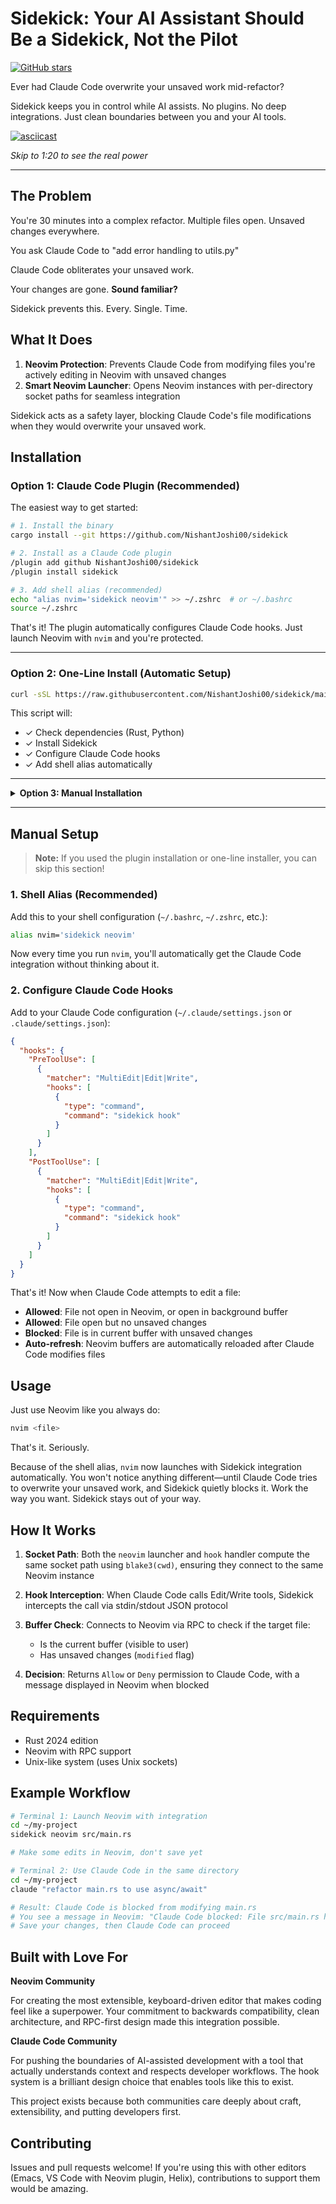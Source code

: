# Sidekick: Your AI Assistant Should Be a Sidekick, Not the Pilot

[![GitHub stars](https://img.shields.io/github/stars/NishantJoshi00/sidekick?style=social)](https://github.com/NishantJoshi00/sidekick)

Ever had Claude Code overwrite your unsaved work mid-refactor?

Sidekick keeps you in control while AI assists. No plugins. No deep integrations. Just clean boundaries between you and your AI tools.

[![asciicast](https://asciinema.org/a/746395.svg)](https://asciinema.org/a/746395?t=80)

*Skip to 1:20 to see the real power*

---

## The Problem

You're 30 minutes into a complex refactor. Multiple files open. Unsaved changes everywhere.

You ask Claude Code to "add error handling to utils.py"

Claude Code obliterates your unsaved work.

Your changes are gone. **Sound familiar?**

Sidekick prevents this. Every. Single. Time.

## What It Does

1. **Neovim Protection**: Prevents Claude Code from modifying files you're actively editing in Neovim with unsaved changes
2. **Smart Neovim Launcher**: Opens Neovim instances with per-directory socket paths for seamless integration

Sidekick acts as a safety layer, blocking Claude Code's file modifications when they would overwrite your unsaved work.

## Installation

### Option 1: Claude Code Plugin (Recommended)

The easiest way to get started:

```bash
# 1. Install the binary
cargo install --git https://github.com/NishantJoshi00/sidekick

# 2. Install as a Claude Code plugin
/plugin add github NishantJoshi00/sidekick
/plugin install sidekick

# 3. Add shell alias (recommended)
echo "alias nvim='sidekick neovim'" >> ~/.zshrc  # or ~/.bashrc
source ~/.zshrc
```

That's it! The plugin automatically configures Claude Code hooks. Just launch Neovim with `nvim` and you're protected.

---

### Option 2: One-Line Install (Automatic Setup)

```bash
curl -sSL https://raw.githubusercontent.com/NishantJoshi00/sidekick/main/scripts/install.sh | bash
```

This script will:
- ✓ Check dependencies (Rust, Python)
- ✓ Install Sidekick
- ✓ Configure Claude Code hooks
- ✓ Add shell alias automatically

---

<details>
<summary><b>Option 3: Manual Installation</b></summary>

### Quick Install

```bash
cargo install sidekick
```

**Don't have Rust?** Install it first:
```bash
curl --proto '=https' --tlsv1.2 -sSf https://sh.rustup.rs | sh
```

**Alternative:** Install from source
```bash
git clone https://github.com/NishantJoshi00/sidekick
cd sidekick
cargo install --path .
```

</details>

---

## Manual Setup

> **Note:** If you used the plugin installation or one-line installer, you can skip this section!

### 1. Shell Alias (Recommended)

Add this to your shell configuration (`~/.bashrc`, `~/.zshrc`, etc.):

```bash
alias nvim='sidekick neovim'
```

Now every time you run `nvim`, you'll automatically get the Claude Code integration without thinking about it.

### 2. Configure Claude Code Hooks

Add to your Claude Code configuration (`~/.claude/settings.json` or `.claude/settings.json`):

```json
{
  "hooks": {
    "PreToolUse": [
      {
        "matcher": "MultiEdit|Edit|Write",
        "hooks": [
          {
            "type": "command",
            "command": "sidekick hook"
          }
        ]
      }
    ],
    "PostToolUse": [
      {
        "matcher": "MultiEdit|Edit|Write",
        "hooks": [
          {
            "type": "command",
            "command": "sidekick hook"
          }
        ]
      }
    ]
  }
}
```

That's it! Now when Claude Code attempts to edit a file:
- **Allowed**: File not open in Neovim, or open in background buffer
- **Allowed**: File open but no unsaved changes
- **Blocked**: File is in current buffer with unsaved changes
- **Auto-refresh**: Neovim buffers are automatically reloaded after Claude Code modifies files

## Usage

Just use Neovim like you always do:

```bash
nvim <file>
```

That's it. Seriously.

Because of the shell alias, `nvim` now launches with Sidekick integration automatically. You won't notice anything different—until Claude Code tries to overwrite your unsaved work, and Sidekick quietly blocks it. Work the way you want. Sidekick stays out of your way.

## How It Works

1. **Socket Path**: Both the `neovim` launcher and `hook` handler compute the same socket path using `blake3(cwd)`, ensuring they connect to the same Neovim instance

2. **Hook Interception**: When Claude Code calls Edit/Write tools, Sidekick intercepts the call via stdin/stdout JSON protocol

3. **Buffer Check**: Connects to Neovim via RPC to check if the target file:
   - Is the current buffer (visible to user)
   - Has unsaved changes (`modified` flag)

4. **Decision**: Returns `Allow` or `Deny` permission to Claude Code, with a message displayed in Neovim when blocked

## Requirements

- Rust 2024 edition
- Neovim with RPC support
- Unix-like system (uses Unix sockets)

## Example Workflow

```bash
# Terminal 1: Launch Neovim with integration
cd ~/my-project
sidekick neovim src/main.rs

# Make some edits in Neovim, don't save yet

# Terminal 2: Use Claude Code in the same directory
cd ~/my-project
claude "refactor main.rs to use async/await"

# Result: Claude Code is blocked from modifying main.rs
# You see a message in Neovim: "Claude Code blocked: File src/main.rs has unsaved changes"
# Save your changes, then Claude Code can proceed
```

## Built with Love For

**Neovim Community**

For creating the most extensible, keyboard-driven editor that makes coding feel like a superpower. Your commitment to backwards compatibility, clean architecture, and RPC-first design made this integration possible.

**Claude Code Community**

For pushing the boundaries of AI-assisted development with a tool that actually understands context and respects developer workflows. The hook system is a brilliant design choice that enables tools like this to exist.

This project exists because both communities care deeply about craft, extensibility, and putting developers first.

## Contributing

Issues and pull requests welcome! If you're using this with other editors (Emacs, VS Code with Neovim plugin, Helix), contributions to support them would be amazing.
